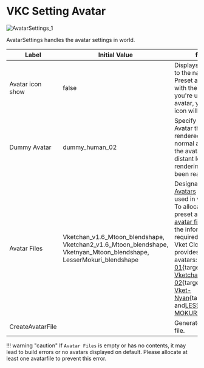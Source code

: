 # VKC Setting Avatar

![AvatarSettings_1](img/AvatarSettings_1.jpg)

AvatarSettings handles the avatar settings in world.

|  Label | Initial Value | function |
| ---- | ---- | ---- |
| Avatar icon show | false | Displays an icon next to the name.<br> Preset avatars come with their own icons. If you're using a custom avatar, your account icon will be displayed. |
| Dummy Avatar | dummy_human_02 | Specify the Dummy Avatar that will be rendered instead of normal avatars, when the avatar is in a distant location or the rendering limit has been reached. |
| Avatar Files | Vketchan_v1.6_Mtoon_blendshape,<br>Vketchan2_v1.6_Mtoon_blendshape,<br>Vketnyan_Mtoon_blendshape,<br>LesserMokuri_blendshape  | Designate [Preset Avatars](../WorldMakingGuide/PresetAvatar.md) which can be used in world.<br> To allocate a new preset avatar, an [avatar file](../WorldMakingGuide/AvatarFile.md) handling all the information is required.<br>Vket Cloud SDK provides 4 preset avatars: [Vketchan 01](https://store.vket.com/en/items/656){target=blank}, [Vketchan 02](https://store.vket.com/en/items/657){target=blank}, [Vket-Nyan](https://store.vket.com/en/items/7140){target=blank}, and[LESSER MOKURI](https://store.vket.com/en/items/2157){target=blank}.  |
| CreateAvatarFile | | Generate a new avatar file. |

!!! warning "caution"
   If `Avatar Files` is empty or has no contents, it may lead to build errors or no avatars displayed on default. Please allocate at least one avatarfile to prevent this error.
